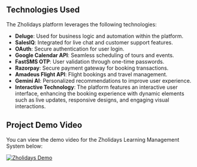 ## Technologies Used

The Zholidays platform leverages the following technologies:

- **Deluge**: Used for business logic and automation within the platform.
- **SalesIQ**: Integrated for live chat and customer support features.
- **OAuth**: Secure authentication for user login.
- **Google Calendar API**: Seamless scheduling of tours and events.
- **FastSMS OTP**: User validation through one-time passwords.
- **Razorpay**: Secure payment gateway for booking transactions.
- **Amadeus Flight API**: Flight bookings and travel management.
- **Gemini AI**: Personalized recommendations to improve user experience.
- **Interactive Technology**: The platform features an interactive user interface, enhancing the booking experience with dynamic elements such as live updates, responsive designs, and engaging visual interactions.

## Project Demo Video

You can view the demo video for the Zholidays Learning Management System below:

[![Zholidays Demo]((https://unsplash.com/photos/two-chairs-sitting-in-front-of-a-swimming-pool-k_My4rXk4Lc))](https://drive.google.com/file/d/1miRhDPQkxUmWEHL8Ve1u1qaqVtuIY6HD/view)
